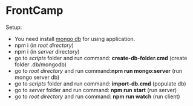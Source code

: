 
# FrontCamp

Setup:

* You need install [mongo db](https://docs.mongodb.com/manual/installation/) for using application.
* npm i (in _root directory_)
* npm i (in _server_ directory)
* go to _scripts_ folder and run command: **create-db-folder.cmd** (create folder .db/mongodb)
* go to _root directory_ and run command:**npm run mongo:server** (run mongo server db)
* go to _scripts_ folder and run command: **import-db.cmd** (populate db)
* go to _server_ folder and run command: **npm run start** (run server)
* go to _root directory_ and run command: **npm run watch** (run client)
